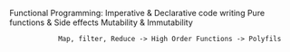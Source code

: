 Functional Programming:
                Imperative & Declarative code writing
                Pure functions & Side effects
                Mutability & Immutability

                Map, filter, Reduce -> High Order Functions -> Polyfils